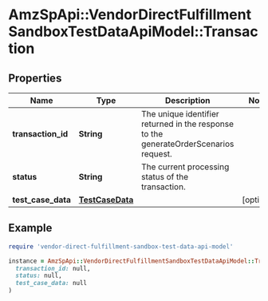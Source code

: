 # AmzSpApi::VendorDirectFulfillmentSandboxTestDataApiModel::Transaction

## Properties

| Name | Type | Description | Notes |
| ---- | ---- | ----------- | ----- |
| **transaction_id** | **String** | The unique identifier returned in the response to the generateOrderScenarios request. |  |
| **status** | **String** | The current processing status of the transaction. |  |
| **test_case_data** | [**TestCaseData**](TestCaseData.md) |  | [optional] |

## Example

```ruby
require 'vendor-direct-fulfillment-sandbox-test-data-api-model'

instance = AmzSpApi::VendorDirectFulfillmentSandboxTestDataApiModel::Transaction.new(
  transaction_id: null,
  status: null,
  test_case_data: null
)
```

